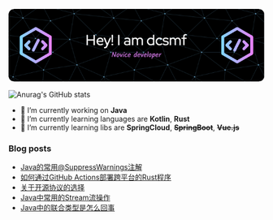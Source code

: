 ![Header](./img/github-header-image.png)

![Anurag's GitHub stats](https://github-readme-stats.vercel.app/api?username=dcsmf&show_icons=true&locale=cn)

- 🔭 I’m currently working on **Java**
- 🌱 I’m currently learning languages are **Kotlin**, **Rust**
- 🌱 I’m currently learning libs are **SpringCloud**, ~~**SpringBoot**~~, ~~**Vue.js**~~

### Blog posts
<!-- BLOG-POST-LIST:START -->
- [Java的常用@SuppressWarnings注解](http://dcsmf.github.io/post/8809bc/)
- [如何通过GitHub Actions部署跨平台的Rust程序](http://dcsmf.github.io/post/40f7a3b2/)
- [关于开源协议的选择](http://dcsmf.github.io/post/2fb0f490/)
- [Java中常用的Stream流操作](http://dcsmf.github.io/post/d861ab24/)
- [Java中的联合类型是怎么回事](http://dcsmf.github.io/post/729d788b/)
<!-- BLOG-POST-LIST:END -->

<!--
**dcsmf/dcsmf** is a ✨ _special_ ✨ repository because its `README.md` (this file) appears on your GitHub profile.

Here are some ideas to get you started:

- 🔭 I’m currently working on ...
- 🌱 I’m currently learning ...
- 👯 I’m looking to collaborate on ...
- 🤔 I’m looking for help with ...
- 💬 Ask me about ...
- 📫 How to reach me: ...
- 😄 Pronouns: ...
- ⚡ Fun fact: ...
-->
